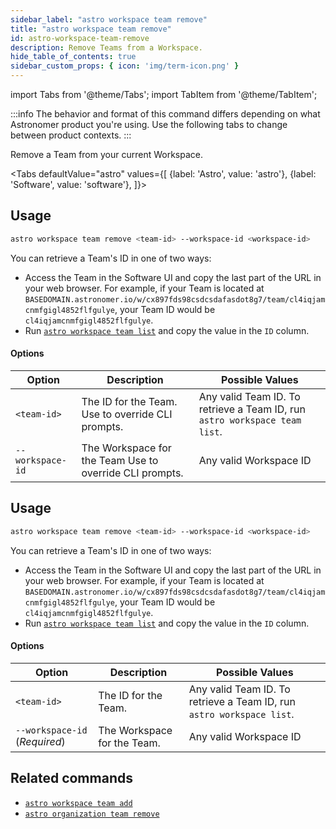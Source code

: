 ```yaml
---
sidebar_label: "astro workspace team remove"
title: "astro workspace team remove"
id: astro-workspace-team-remove
description: Remove Teams from a Workspace.
hide_table_of_contents: true
sidebar_custom_props: { icon: 'img/term-icon.png' } 
---
```


import Tabs from '@theme/Tabs';
import TabItem from '@theme/TabItem';

:::info
The behavior and format of this command differs depending on what Astronomer product you're using. Use the following tabs to change between product contexts.
:::

Remove a Team from your current Workspace.

<Tabs
defaultValue="astro"
values={[
{label: 'Astro', value: 'astro'},
{label: 'Software', value: 'software'},
]}>

<TabItem value="astro">

## Usage

```sh
astro workspace team remove <team-id> --workspace-id <workspace-id>
```

You can retrieve a Team's ID in one of two ways:

- Access the Team in the Software UI and copy the last part of the URL in your web browser. For example, if your Team is located at `BASEDOMAIN.astronomer.io/w/cx897fds98csdcsdafasdot8g7/team/cl4iqjamcnmfgigl4852flfgulye`, your Team ID would be `cl4iqjamcnmfgigl4852flfgulye`.
- Run [`astro workspace team list`](#astro-workspace-team-list) and copy the value in the `ID` column.

#### Options

| Option           | Description                                             | Possible Values                                                            |
| ---------------- | ------------------------------------------------------- | -------------------------------------------------------------------------- |
| `<team-id>`      | The ID for the Team. Use to override CLI prompts.       | Any valid Team ID. To retrieve a Team ID, run `astro workspace team list`. |
| `--workspace-id` | The Workspace for the Team Use to override CLI prompts. | Any valid Workspace ID                                                     |

</TabItem>
<TabItem value="software">

## Usage

```sh
astro workspace team remove <team-id> --workspace-id <workspace-id>
```

You can retrieve a Team's ID in one of two ways:

- Access the Team in the Software UI and copy the last part of the URL in your web browser. For example, if your Team is located at `BASEDOMAIN.astronomer.io/w/cx897fds98csdcsdafasdot8g7/team/cl4iqjamcnmfgigl4852flfgulye`, your Team ID would be `cl4iqjamcnmfgigl4852flfgulye`.
- Run [`astro workspace team list`](#astro-workspace-team-list) and copy the value in the `ID` column.

#### Options

| Option                        | Description                 | Possible Values                                                       |
| ----------------------------- | --------------------------- | --------------------------------------------------------------------- |
| `<team-id>`                   | The ID for the Team.        | Any valid Team ID. To retrieve a Team ID, run `astro workspace list`. |
| `--workspace-id` (_Required_) | The Workspace for the Team. | Any valid Workspace ID                                                |

</TabItem>
</Tabs>

## Related commands

- [`astro workspace team add`](cli/astro-workspace-team-add.md)
- [`astro organization team remove`](cli/astro-organization-team-delete.md)
